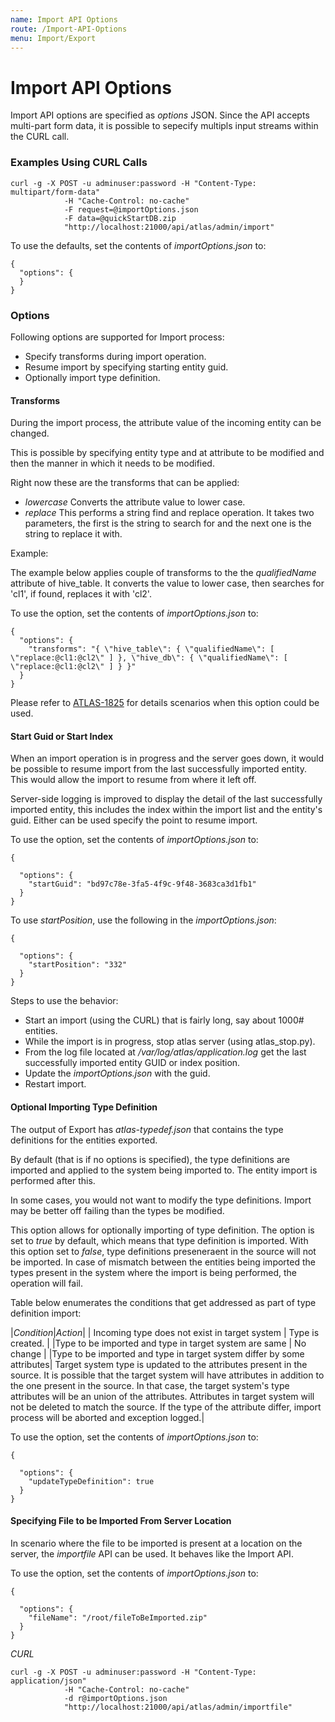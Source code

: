 ```yaml
---
name: Import API Options
route: /Import-API-Options
menu: Import/Export
---
```


# Import API Options

Import API options are specified as _options_ JSON. Since the API accepts multi-part form data, it is possible to sepecify multipls input streams within the CURL call.

### Examples Using CURL Calls
```shell
curl -g -X POST -u adminuser:password -H "Content-Type: multipart/form-data"
            -H "Cache-Control: no-cache"
            -F request=@importOptions.json
            -F data=@quickStartDB.zip
            "http://localhost:21000/api/atlas/admin/import"
```

To use the defaults, set the contents of _importOptions.json_ to:

```shell
{
  "options": {
  }
}
```


### Options
Following options are supported for Import process:

   * Specify transforms during import operation.
   * Resume import by specifying starting entity guid.
   * Optionally import type definition.

#### Transforms

During the import process, the attribute value of the incoming entity can be changed.

This is possible by specifying entity type and at attribute to be modified and then the manner in which it needs to be modified.

Right now these are the transforms that can be applied:
   * _lowercase_ Converts the attribute value to lower case.
   * _replace_ This performs a string find and replace operation. It takes two parameters, the first is the string to search for and the next one is the string to replace it with.

Example:

The example below applies couple of transforms to the the _qualifiedName_ attribute of hive_table. It converts the value to lower case, then searches for 'cl1', if found, replaces it with 'cl2'.

To use the option, set the contents of _importOptions.json_ to:

```shell
{
  "options": {
    "transforms": "{ \"hive_table\": { \"qualifiedName\": [ \"replace:@cl1:@cl2\" ] }, \"hive_db\": { \"qualifiedName\": [ \"replace:@cl1:@cl2\" ] } }"
  }
}
```

Please refer to [ATLAS-1825](https://issues.apache.org/jira/browse/ATLAS-1825) for details scenarios when this option could be used.

#### Start Guid or Start Index

When an import operation is in progress and the server goes down, it would be possible to resume import from the last successfully imported entity. This would allow the import to resume from where it left off.

Server-side logging is improved to display the detail of the last successfully imported entity, this includes the index within the import list and the entity's guid. Either can be used specify the point to resume import.

To use the option, set the contents of _importOptions.json_ to:
```shell
{

  "options": {
    "startGuid": "bd97c78e-3fa5-4f9c-9f48-3683ca3d1fb1"
  }
}
```

To use _startPosition_, use the following in the _importOptions.json_:
```shell
{

  "options": {
    "startPosition": "332"
  }
}
```

Steps to use the behavior:
   * Start an import (using the CURL) that is fairly long, say about 1000# entities.
   * While the import is in progress, stop atlas server (using atlas_stop.py).
   * From the log file located at _/var/log/atlas/application.log_ get the last successfully imported entity GUID or index position.
   * Update the _importOptions.json_ with the guid.
   * Restart import.

#### Optional Importing Type Definition

The output of Export has _atlas-typedef.json_ that contains the type definitions for the entities exported.

By default (that is if no options is specified), the type definitions are imported and applied to the system being imported to. The entity import is performed after this.

In some cases, you would not want to modify the type definitions. Import may be better off failing than the types be modified.

This option allows for optionally importing of type definition. The option is set to _true_ by default, which means that type definition is imported. With this option set to _false_, type definitions preseneraent in the source will not be imported. In case of mismatch between the entities being imported the types present in the system where the import is being performed, the operation will fail.

Table below enumerates the conditions that get addressed as part of type definition import:

|*Condition*|*Action*|
| Incoming type does not exist in target system | Type is created. |
|Type to be imported and type in target system are same | No change |
|Type to be imported and type in target system differ by some attributes| Target system type is updated to the attributes present in the source. It is possible that the target system will have attributes in addition to the one present in the source. In that case, the target system's type attributes will be an union of the attributes. Attributes in target system will not be deleted to match the source. If the type of the attribute differ, import process will be aborted and exception logged.|

To use the option, set the contents of _importOptions.json_ to:
```shell
{

  "options": {
    "updateTypeDefinition": true
  }
}
```

#### Specifying File to be Imported From Server Location

In scenario where the file to be imported is present at a location on the server, the _importfile_ API can be used. It behaves like the Import API.

To use the option, set the contents of _importOptions.json_ to:
```shell
{

  "options": {
    "fileName": "/root/fileToBeImported.zip"
  }
}
```

_CURL_
```shell
curl -g -X POST -u adminuser:password -H "Content-Type: application/json"
            -H "Cache-Control: no-cache"
            -d r@importOptions.json
            "http://localhost:21000/api/atlas/admin/importfile"
```

